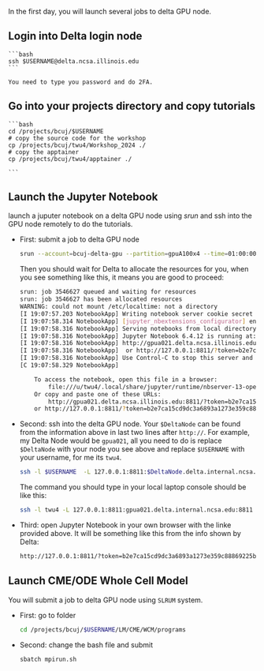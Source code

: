 In the first day, you will launch several jobs to delta GPU node.

## Login into Delta login node

    ```bash
    ssh $USERNAME@delta.ncsa.illinois.edu
    ```

    You need to type you password and do 2FA.

##  Go into your projects directory and copy tutorials
    ```bash
    cd /projects/bcuj/$USERNAME
    # copy the source code for the workshop
    cp /projects/bcuj/twu4/Workshop_2024 ./
    # copy the apptainer
    cp /projects/bcuj/twu4/apptainer ./

    ```

## Launch the Jupyter Notebook

launch a juputer notebook on a delta GPU node using *srun* and ssh into the GPU node remotely to do the tutorials.

+ First: submit a job to delta GPU node
    ```bash
    srun --account=bcuj-delta-gpu --partition=gpuA100x4 --time=01:00:00 --mem=32g --gpus-per-node=1 --tasks-per-node=1 --cpus-per-task=8 --nodes=1 apptainer exec --nv --containall --bind /projects/bcuj/$USERNAME/Workshop_2024/:/workspace /projects/bcuj/$USERNAME/apptainer/qcb_workshop_2024.sif jupyter-notebook /workspace/ --no-browser --port=8811 --ip=0.0.0.0 --allow-root
    ```
    Then you should wait for Delta to allocate the resources for you, when you see something like this, it means you are good to proceed:
    ```bash
    srun: job 3546627 queued and waiting for resources
    srun: job 3546627 has been allocated resources
    WARNING: could not mount /etc/localtime: not a directory
    [I 19:07:57.203 NotebookApp] Writing notebook server cookie secret to /u/twu4/.local/share/jupyter/runtime/notebook_cookie_secret
    [I 19:07:58.314 NotebookApp] [jupyter_nbextensions_configurator] enabled 0.6.3
    [I 19:07:58.316 NotebookApp] Serving notebooks from local directory: /workspace
    [I 19:07:58.316 NotebookApp] Jupyter Notebook 6.4.12 is running at:
    [I 19:07:58.316 NotebookApp] http://gpua021.delta.ncsa.illinois.edu:8811/?token=b2e7ca15cd9dc3a6893a1273e359c88869225bc29d66c80c
    [I 19:07:58.316 NotebookApp]  or http://127.0.0.1:8811/?token=b2e7ca15cd9dc3a6893a1273e359c88869225bc29d66c80c
    [I 19:07:58.316 NotebookApp] Use Control-C to stop this server and shut down all kernels (twice to skip confirmation).
    [C 19:07:58.329 NotebookApp]

        To access the notebook, open this file in a browser:
            file:///u/twu4/.local/share/jupyter/runtime/nbserver-13-open.html
        Or copy and paste one of these URLs:
            http://gpua021.delta.ncsa.illinois.edu:8811/?token=b2e7ca15cd9dc3a6893a1273e359c88869225bc29d66c80c
        or http://127.0.0.1:8811/?token=b2e7ca15cd9dc3a6893a1273e359c88869225bc29d66c80c
    ```
+ Second: ssh into the delta GPU node.
    Your `$DeltaNode` can be found from the information above in last two lines after `http://`. For example, my Delta Node would be `gpua021`, all you need to do is replace `$DeltaNode` with your node you see above and replace `$USERNAME` with your username, for me its `twu4`.
    ```bash
    ssh -l $USERNAME  -L 127.0.0.1:8811:$DeltaNode.delta.internal.ncsa.edu:8811 dt-login.delta.ncsa.illinois.edu
    ```
    The command you should type in your local laptop console should be like this:
    ```bash
    ssh -l twu4 -L 127.0.0.1:8811:gpua021.delta.internal.ncsa.edu:8811 dt-login.delta.ncsa.illinois.edu
    ```

+ Third: open Jupyter Notebook in your own browser with the linke provided above. It will be something like this from the info shown by Delta:
    ``` bash
    http://127.0.0.1:8811/?token=b2e7ca15cd9dc3a6893a1273e359c88869225bc29d66c80c
    ```

## Launch CME/ODE Whole Cell Model

You will submit a job to delta GPU node using `SLRUM` system. 

+ First: go to folder

    ``` bash
    cd /projects/bcuj/$USERNAME/LM/CME/WCM/programs
    ```

+ Second: change the bash file and submit

    ```bash
    sbatch mpirun.sh
    ```

    


